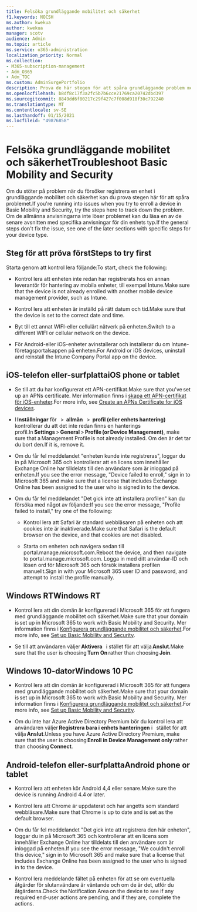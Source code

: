 ```yaml
---
title: Felsöka grundläggande mobilitet och säkerhet
f1.keywords: NOCSH
ms.author: kwekua
author: kwekua
manager: scotv
audience: Admin
ms.topic: article
ms.service: o365-administration
localization_priority: Normal
ms.collection:
- M365-subscription-management
- Adm_O365
- Adm_TOC
ms.custom: AdminSurgePortfolio
description: Prova de här stegen för att spåra grundläggande problem med mobilitet och säkerhet
ms.openlocfilehash: b8df8c17f3a2fc5b7b6cce21769ca20742dbd397
ms.sourcegitcommit: 8849dd6f80217c29f427c7f008d918f30c792240
ms.translationtype: MT
ms.contentlocale: sv-SE
ms.lasthandoff: 01/15/2021
ms.locfileid: "49876858"
---
```

# <a name="troubleshoot-basic-mobility-and-security"></a><span data-ttu-id="ede78-103">Felsöka grundläggande mobilitet och säkerhet</span><span class="sxs-lookup"><span data-stu-id="ede78-103">Troubleshoot Basic Mobility and Security</span></span>

<span data-ttu-id="ede78-104">Om du stöter på problem när du försöker registrera en enhet i grundläggande mobilitet och säkerhet kan du prova stegen här för att spåra problemet.</span><span class="sxs-lookup"><span data-stu-id="ede78-104">If you're running into issues when you try to enroll a device in Basic Mobility and Security, try the steps here to track down the problem.</span></span> <span data-ttu-id="ede78-105">Om de allmänna anvisningarna inte löser problemet kan du läsa en av de senare avsnitten med specifika anvisningar för din enhets typ.</span><span class="sxs-lookup"><span data-stu-id="ede78-105">If the general steps don't fix the issue, see one of the later sections with specific steps for your device type.</span></span>

## <a name="steps-to-try-first"></a><span data-ttu-id="ede78-106">Steg för att pröva först</span><span class="sxs-lookup"><span data-stu-id="ede78-106">Steps to try first</span></span>

<span data-ttu-id="ede78-107">Starta genom att kontrol lera följande:</span><span class="sxs-lookup"><span data-stu-id="ede78-107">To start, check the following:</span></span>

- <span data-ttu-id="ede78-108">Kontrol lera att enheten inte redan har registrerats hos en annan leverantör för hantering av mobila enheter, till exempel Intune.</span><span class="sxs-lookup"><span data-stu-id="ede78-108">Make sure that the device is not already enrolled with another mobile device management provider, such as Intune.</span></span>

- <span data-ttu-id="ede78-109">Kontrol lera att enheten är inställd på rätt datum och tid.</span><span class="sxs-lookup"><span data-stu-id="ede78-109">Make sure that the device is set to the correct date and time.</span></span>

- <span data-ttu-id="ede78-110">Byt till ett annat WIFI-eller cellulärt nätverk på enheten.</span><span class="sxs-lookup"><span data-stu-id="ede78-110">Switch to a different WIFI or cellular network on the device.</span></span>

- <span data-ttu-id="ede78-111">För Android-eller iOS-enheter avinstallerar och installerar du om Intune-företagsportalsappen på enheten.</span><span class="sxs-lookup"><span data-stu-id="ede78-111">For Android or iOS devices, uninstall and reinstall the Intune Company Portal app on the device.</span></span> 

## <a name="ios-phone-or-tablet"></a><span data-ttu-id="ede78-112">iOS-telefon eller-surfplatta</span><span class="sxs-lookup"><span data-stu-id="ede78-112">iOS phone or tablet</span></span>

- <span data-ttu-id="ede78-113">Se till att du har konfigurerat ett APN-certifikat.</span><span class="sxs-lookup"><span data-stu-id="ede78-113">Make sure that you've set up an APNs certificate.</span></span> <span data-ttu-id="ede78-114">Mer information finns i [skapa ett APN-certifikat för iOS-enheter](create-an-apns-certificate-for-ios-devices.md).</span><span class="sxs-lookup"><span data-stu-id="ede78-114">For more info, see [Create an APNs Certificate for iOS devices](create-an-apns-certificate-for-ios-devices.md).</span></span>

- <span data-ttu-id="ede78-115">I **Inställningar** för   >  **allmän**   >  **profil (eller enhets hantering)** kontrollerar du att det inte redan finns en hanterings profil.</span><span class="sxs-lookup"><span data-stu-id="ede78-115">In **Settings** > **General** > **Profile (or Device Management)**, make sure that a Management Profile is not already installed.</span></span> <span data-ttu-id="ede78-116">Om den är det tar du bort den.</span><span class="sxs-lookup"><span data-stu-id="ede78-116">If it is, remove it.</span></span>

- <span data-ttu-id="ede78-117">Om du får fel meddelandet "enheten kunde inte registreras", loggar du in på Microsoft 365 och kontrollerar att en licens som innehåller Exchange Online har tilldelats till den användare som är inloggad på enheten.</span><span class="sxs-lookup"><span data-stu-id="ede78-117">If you see the error message, "Device failed to enroll," sign in to Microsoft 365 and make sure that a license that includes Exchange Online has been assigned to the user who is signed in to the device.</span></span>

- <span data-ttu-id="ede78-118">Om du får fel meddelandet "Det gick inte att installera profilen" kan du försöka med något av följande:</span><span class="sxs-lookup"><span data-stu-id="ede78-118">If you see the error message, "Profile failed to install," try one of the following:</span></span>

    - <span data-ttu-id="ede78-119">Kontrol lera att Safari är standard webbläsaren på enheten och att cookies inte är inaktiverade.</span><span class="sxs-lookup"><span data-stu-id="ede78-119">Make sure that Safari is the default browser on the device, and that cookies are not disabled.</span></span>

    - <span data-ttu-id="ede78-120">Starta om enheten och navigera sedan till portal.manage.microsoft.com.</span><span class="sxs-lookup"><span data-stu-id="ede78-120">Reboot the device, and then navigate to portal.manage.microsoft.com.</span></span> <span data-ttu-id="ede78-121">Logga in med ditt användar-ID och lösen ord för Microsoft 365 och försök installera profilen manuellt.</span><span class="sxs-lookup"><span data-stu-id="ede78-121">Sign in with your Microsoft 365 user ID and password, and attempt to install the profile manually.</span></span>

## <a name="windows-rt"></a><span data-ttu-id="ede78-122">Windows RT</span><span class="sxs-lookup"><span data-stu-id="ede78-122">Windows RT</span></span>

- <span data-ttu-id="ede78-123">Kontrol lera att din domän är konfigurerad i Microsoft 365 för att fungera med grundläggande mobilitet och säkerhet.</span><span class="sxs-lookup"><span data-stu-id="ede78-123">Make sure that your domain is set up in Microsoft 365 to work with Basic Mobility and Security.</span></span> <span data-ttu-id="ede78-124">Mer information finns i [Konfigurera grundläggande mobilitet och säkerhet](set-up.md).</span><span class="sxs-lookup"><span data-stu-id="ede78-124">For more info, see [Set up Basic Mobility and Security](set-up.md).</span></span>
    
- <span data-ttu-id="ede78-125">Se till att användaren väljer **Aktivera**   i stället för att välja **Anslut**.</span><span class="sxs-lookup"><span data-stu-id="ede78-125">Make sure that the user is choosing **Turn On** rather than choosing **Join**.</span></span>

## <a name="windows-10-pc"></a><span data-ttu-id="ede78-126">Windows 10-dator</span><span class="sxs-lookup"><span data-stu-id="ede78-126">Windows 10 PC</span></span>

- <span data-ttu-id="ede78-127">Kontrol lera att din domän är konfigurerad i Microsoft 365 för att fungera med grundläggande mobilitet och säkerhet.</span><span class="sxs-lookup"><span data-stu-id="ede78-127">Make sure that your domain is set up in Microsoft 365 to work with Basic Mobility and Security.</span></span> <span data-ttu-id="ede78-128">Mer information finns i [Konfigurera grundläggande mobilitet och säkerhet](set-up.md).</span><span class="sxs-lookup"><span data-stu-id="ede78-128">For more info, see [Set up Basic Mobility and Security](set-up.md).</span></span>
    
- <span data-ttu-id="ede78-129">Om du inte har Azure Active Directory Premium bör du kontrol lera att användaren väljer **Registrera bara i enhets hanteringen** i   stället för att välja **Anslut**.</span><span class="sxs-lookup"><span data-stu-id="ede78-129">Unless you have Azure Active Directory Premium, make sure that the user is choosing **Enroll in Device Management only** rather than choosing **Connect**.</span></span>

## <a name="android-phone-or-tablet"></a><span data-ttu-id="ede78-130">Android-telefon eller-surfplatta</span><span class="sxs-lookup"><span data-stu-id="ede78-130">Android phone or tablet</span></span>

- <span data-ttu-id="ede78-131">Kontrol lera att enheten kör Android 4,4 eller senare.</span><span class="sxs-lookup"><span data-stu-id="ede78-131">Make sure the device is running Android 4.4 or later.</span></span>

- <span data-ttu-id="ede78-132">Kontrol lera att Chrome är uppdaterat och har angetts som standard webbläsare.</span><span class="sxs-lookup"><span data-stu-id="ede78-132">Make sure that Chrome is up to date and is set as the default browser.</span></span>

- <span data-ttu-id="ede78-133">Om du får fel meddelandet "Det gick inte att registrera den här enheten", loggar du in på Microsoft 365 och kontrollerar att en licens som innehåller Exchange Online har tilldelats till den användare som är inloggad på enheten.</span><span class="sxs-lookup"><span data-stu-id="ede78-133">If you see the error message, "We couldn't enroll this device," sign in to Microsoft 365 and make sure that a license that includes Exchange Online has been assigned to the user who is signed in to the device.</span></span>

- <span data-ttu-id="ede78-134">Kontrol lera meddelande fältet på enheten för att se om eventuella åtgärder för slutanvändare är väntande och om de är det, utför du åtgärderna.</span><span class="sxs-lookup"><span data-stu-id="ede78-134">Check the Notification Area on the device to see if any required end-user actions are pending, and if they are, complete the actions.</span></span>